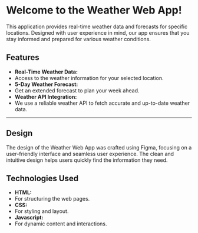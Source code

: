 # Welcome to the Weather Web App!

This application provides real-time weather data and forecasts for specific locations. Designed with user experience in mind, our app ensures that you stay informed and prepared for various weather conditions.


## Features

- **Real-Time Weather Data:**
- Access to the weather information for your selected location.
- **5-Day Weather Forecast:** 
- Get an extended forecast to plan your week ahead.
- **Weather API Integration:**
- We use a reliable weather API to fetch accurate and up-to-date weather data.

------

## Design

The design of the Weather Web App was crafted using Figma, focusing on a user-friendly interface and seamless user experience. The clean and intuitive design helps users quickly find the information they need.

## Technologies Used

- **HTML:**
- For structuring the web pages.
- **CSS:**
- For styling and layout.
- **Javascript:**
- For dynamic content and interactions.
